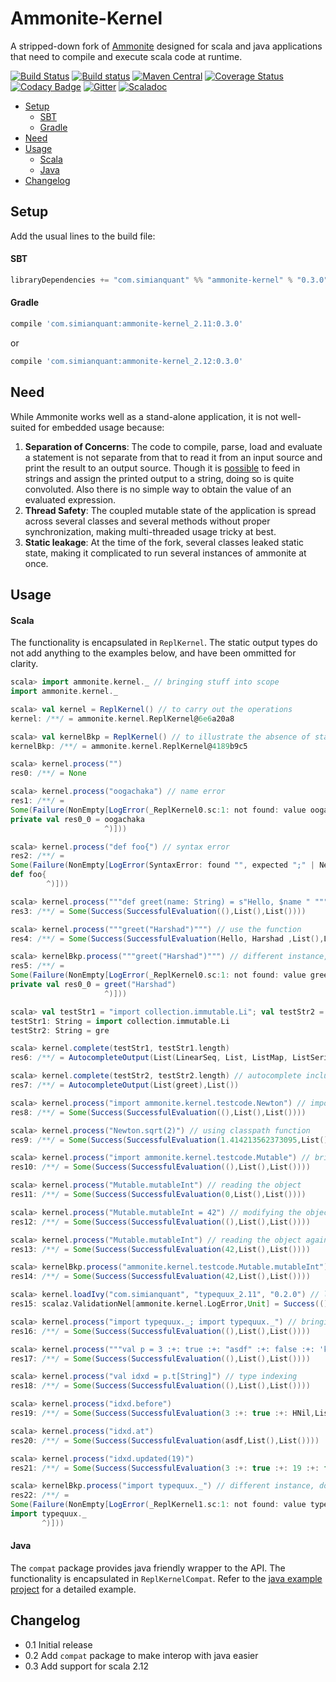 Ammonite-Kernel
===

A stripped-down fork of [Ammonite](https://github.com/lihaoyi/Ammonite) designed for scala and java applications that need to compile and execute scala code at runtime.

[![Build Status](https://travis-ci.org/harshad-deo/Ammonite.svg?branch=master)](https://travis-ci.org/harshad-deo/Ammonite)
[![Build status](https://ci.appveyor.com/api/projects/status/elg05ga0wo3ds0wx?svg=true)](https://ci.appveyor.com/project/harshad-deo/ammonite)
[![Maven Central](https://maven-badges.herokuapp.com/maven-central/com.simianquant/ammonite-kernel_2.11/badge.svg)](https://maven-badges.herokuapp.com/maven-central/com.simianquant/ammonite-kernel_2.11)
[![Coverage Status](https://coveralls.io/repos/github/harshad-deo/Ammonite/badge.svg?branch=master)](https://coveralls.io/github/harshad-deo/Ammonite?branch=master)
[![Codacy Badge](https://api.codacy.com/project/badge/Grade/e249028e7b5c445982d5d39d97d1e371)](https://www.codacy.com/app/subterranean-hominid/Ammonite?utm_source=github.com&amp;utm_medium=referral&amp;utm_content=harshad-deo/Ammonite&amp;utm_campaign=Badge_Grade)
[![Gitter](https://badges.gitter.im/Ammonite-kernel/amonite-kernel.svg)](https://gitter.im/Ammonite-kernel/ammonite-kernel?utm_source=badge&utm_medium=badge&utm_campaign=pr-badge)
[![Scaladoc](http://javadoc-badge.appspot.com/com.simianquant/ammonite-kernel_2.11.svg?label=scaladoc)](http://javadoc-badge.appspot.com/com.simianquant/ammonite-kernel_2.11)

* [Setup](#setup)
  - [SBT](#sbt)
  - [Gradle](#gradle)
* [Need](#need)
* [Usage](#usage)
  - [Scala](#scala)
  - [Java](#java)
* [Changelog](#changelog)

Setup
-----

Add the usual lines to the build file:

#### SBT

```scala
libraryDependencies += "com.simianquant" %% "ammonite-kernel" % "0.3.0"
```

#### Gradle

```groovy
compile 'com.simianquant:ammonite-kernel_2.11:0.3.0'
```
or 
```groovy
compile 'com.simianquant:ammonite-kernel_2.12:0.3.0'
```



Need
----

While Ammonite works well as a stand-alone application, it is not well-suited for embedded usage because:

1. **Separation of Concerns**: The code to compile, parse, load and evaluate a statement is not separate from that to read it from an input source and 
  print the result to an output source. Though it is [possible](https://github.com/lihaoyi/Ammonite/blob/master/amm/src/test/scala/ammonite/TestRepl.scala)
  to feed in strings and assign the printed output to a string, doing so is quite convoluted. Also there is no simple way to obtain
  the value of an evaluated expression.
2. **Thread Safety**: The coupled mutable state of the application is spread across several classes and several methods without proper synchronization, 
	making multi-threaded usage tricky at best.
3. **Static leakage**: At the time of the fork, several classes leaked static state, making it complicated to run several instances of ammonite at once. 

Usage
---

#### Scala

The functionality is encapsulated in `ReplKernel`. The static output types do not add anything to the examples below, and have been ommitted for clarity.

```scala
scala> import ammonite.kernel._ // bringing stuff into scope
import ammonite.kernel._

scala> val kernel = ReplKernel() // to carry out the operations
kernel: /**/ = ammonite.kernel.ReplKernel@6e6a20a8

scala> val kernelBkp = ReplKernel() // to illustrate the absence of static leakage
kernelBkp: /**/ = ammonite.kernel.ReplKernel@4189b9c5

scala> kernel.process("")
res0: /**/ = None

scala> kernel.process("oogachaka") // name error
res1: /**/ =
Some(Failure(NonEmpty[LogError(_ReplKernel0.sc:1: not found: value oogachaka
private val res0_0 = oogachaka
                     ^)]))

scala> kernel.process("def foo{") // syntax error
res2: /**/ =
Some(Failure(NonEmpty[LogError(SyntaxError: found "", expected ";" | Newline.rep(1) | "}" | `case` at index 8
def foo{
        ^)]))

scala> kernel.process("""def greet(name: String) = s"Hello, $name " """)
res3: /**/ = Some(Success(SuccessfulEvaluation((),List(),List())))

scala> kernel.process("""greet("Harshad")""") // use the function
res4: /**/ = Some(Success(SuccessfulEvaluation(Hello, Harshad ,List(),List())))

scala> kernelBkp.process("""greet("Harshad")""") // different instance, does not work 
res5: /**/ =
Some(Failure(NonEmpty[LogError(_ReplKernel0.sc:1: not found: value greet
private val res0_0 = greet("Harshad")
                     ^)]))

scala> val testStr1 = "import collection.immutable.Li"; val testStr2 = "gre"
testStr1: String = import collection.immutable.Li
testStr2: String = gre

scala> kernel.complete(testStr1, testStr1.length)
res6: /**/ = AutocompleteOutput(List(LinearSeq, List, ListMap, ListSerializeEnd, ListSet),List())

scala> kernel.complete(testStr2, testStr2.length) // autocomplete includes names defined earlier
res7: /**/ = AutocompleteOutput(List(greet),List())

scala> kernel.process("import ammonite.kernel.testcode.Newton") // importing classpath objects
res8: /**/ = Some(Success(SuccessfulEvaluation((),List(),List())))

scala> kernel.process("Newton.sqrt(2)") // using classpath function
res9: /**/ = Some(Success(SuccessfulEvaluation(1.414213562373095,List(),List())))

scala> kernel.process("import ammonite.kernel.testcode.Mutable") // bringing object into scope
res10: /**/ = Some(Success(SuccessfulEvaluation((),List(),List())))

scala> kernel.process("Mutable.mutableInt") // reading the object
res11: /**/ = Some(Success(SuccessfulEvaluation(0,List(),List())))

scala> kernel.process("Mutable.mutableInt = 42") // modifying the object
res12: /**/ = Some(Success(SuccessfulEvaluation((),List(),List())))

scala> kernel.process("Mutable.mutableInt") // reading the object again
res13: /**/ = Some(Success(SuccessfulEvaluation(42,List(),List())))

scala> kernelBkp.process("ammonite.kernel.testcode.Mutable.mutableInt") // visible to others
res14: /**/ = Some(Success(SuccessfulEvaluation(42,List(),List())))

scala> kernel.loadIvy("com.simianquant", "typequux_2.11", "0.2.0") // loading external library
res15: scalaz.ValidationNel[ammonite.kernel.LogError,Unit] = Success(())

scala> kernel.process("import typequux._; import typequux._") // bringing stuff into scope
res16: /**/ = Some(Success(SuccessfulEvaluation((),List(),List())))

scala> kernel.process("""val p = 3 :+: true :+: "asdf" :+: false :+: 'k' :+: () :+: 13 :+: 9.3 :+: HNil""")
res17: /**/ = Some(Success(SuccessfulEvaluation((),List(),List())))

scala> kernel.process("val idxd = p.t[String]") // type indexing
res18: /**/ = Some(Success(SuccessfulEvaluation((),List(),List())))

scala> kernel.process("idxd.before")
res19: /**/ = Some(Success(SuccessfulEvaluation(3 :+: true :+: HNil,List(),List())))

scala> kernel.process("idxd.at")
res20: /**/ = Some(Success(SuccessfulEvaluation(asdf,List(),List())))

scala> kernel.process("idxd.updated(19)")
res21: /**/ = Some(Success(SuccessfulEvaluation(3 :+: true :+: 19 :+: false :+: k :+: () :+: 13 :+: 9.3 :+: HNil,List(),List())))

scala> kernelBkp.process("import typequux._") // different instance, does not have dependency loaded
res22: /**/ =
Some(Failure(NonEmpty[LogError(_ReplKernel1.sc:1: not found: value typequux
import typequux._
       ^)]))
```


#### Java

The `compat` package provides java friendly wrapper to the API. The functionality is encapsulated in `ReplKernelCompat`. Refer to the [java example project](https://github.com/harshad-deo/ammonite-kernel-java-example) for a detailed example.

Changelog
----

* 0.1 Initial release
* 0.2 Add `compat` package to make interop with java easier
* 0.3 Add support for scala 2.12


